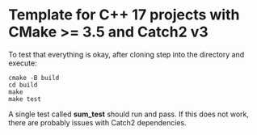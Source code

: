 # Template for C++ 17 projects with CMake >= 3.5 and Catch2 v3

To test that everything is okay, after cloning step into the directory and execute:

```
cmake -B build
cd build
make
make test
```

A single test called **sum_test** should run and pass. If this does not work, there are probably issues with Catch2 dependencies.
